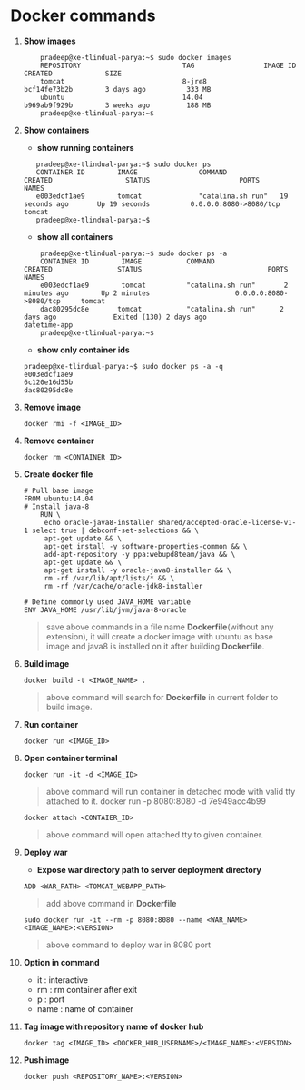 # Docker commands

1. **Show images**

    ```
        pradeep@xe-tlindual-parya:~$ sudo docker images
        REPOSITORY                         TAG                 IMAGE ID            CREATED             SIZE
        tomcat                             8-jre8              bcf14fe73b2b        3 days ago          333 MB
        ubuntu                             14.04               b969ab9f929b        3 weeks ago         188 MB
        pradeep@xe-tlindual-parya:~$
    ```

2. **Show containers**
    - **show running containers**
    ```
       pradeep@xe-tlindual-parya:~$ sudo docker ps
       CONTAINER ID        IMAGE               COMMAND             CREATED                  STATUS                      PORTS                                   NAMES
       e003edcf1ae9        tomcat              "catalina.sh run"   19 seconds ago       Up 19 seconds          0.0.0.0:8080->8080/tcp     tomcat
       pradeep@xe-tlindual-parya:~$
    ```
    - **show all containers**
    ```
        pradeep@xe-tlindual-parya:~$ sudo docker ps -a
        CONTAINER ID        IMAGE           COMMAND                 CREATED                STATUS                               PORTS                                   NAMES
        e003edcf1ae9        tomcat          "catalina.sh run"       2 minutes ago        Up 2 minutes                     0.0.0.0:8080->8080/tcp     tomcat
        dac80295dc8e       tomcat           "catalina.sh run"      2 days ago              Exited (130) 2 days ago                                                  datetime-app
        pradeep@xe-tlindual-parya:~$
    ```
    - **show only container ids**
    ```
    pradeep@xe-tlindual-parya:~$ sudo docker ps -a -q
    e003edcf1ae9
    6c120e16d55b
    dac80295dc8e
    ```
3. **Remove image**
    ```
    docker rmi -f <IMAGE_ID>
    ```
4. **Remove container**
    ```
    docker rm <CONTAINER_ID>
    ```
5. **Create docker file**

    ```
    # Pull base image
    FROM ubuntu:14.04
    # Install java-8
        RUN \
         echo oracle-java8-installer shared/accepted-oracle-license-v1-1 select true | debconf-set-selections && \
         apt-get update && \
         apt-get install -y software-properties-common && \
         add-apt-repository -y ppa:webupd8team/java && \
         apt-get update && \
         apt-get install -y oracle-java8-installer && \
         rm -rf /var/lib/apt/lists/* && \
         rm -rf /var/cache/oracle-jdk8-installer

    # Define commonly used JAVA_HOME variable
    ENV JAVA_HOME /usr/lib/jvm/java-8-oracle
    ```

    > save above commands in a file name **Dockerfile**(without any extension), it will create a docker image with ubuntu as base image and java8 is installed on it after building **Dockerfile**.

6. **Build image**
    ```
    docker build -t <IMAGE_NAME> .
    ```

    > above command will search for **Dockerfile** in current folder to build image.

7. **Run container**
    ```
    docker run <IMAGE_ID>
    ```

8. **Open container terminal**
    ```
    docker run -it -d <IMAGE_ID>
    ```
    > above command will run container in detached mode with valid tty attached to it.
    docker run -p 8080:8080 -d 7e949acc4b99

    ```
    docker attach <CONTAIER_ID>
    ```
    > above command will open attached tty to given container.
9. **Deploy war**
    - **Expose war directory path to server deployment directory**
    ```
    ADD <WAR_PATH> <TOMCAT_WEBAPP_PATH>
    ```
    > add above command in **Dockerfile**

    ```
    sudo docker run -it --rm -p 8080:8080 --name <WAR_NAME> <IMAGE_NAME>:<VERSION>
    ```
    > above command to deploy war in 8080 port

10. **Option in command**
    - it   : interactive
    - rm   : rm container after exit
    - p    : port
    - name : name of container

11. **Tag image with repository name of docker hub**
    ```
    docker tag <IMAGE_ID> <DOCKER_HUB_USERNAME>/<IMAGE_NAME>:<VERSION>
    ```
12. **Push image**
    ```
    docker push <REPOSITORY_NAME>:<VERSION>
    ```

